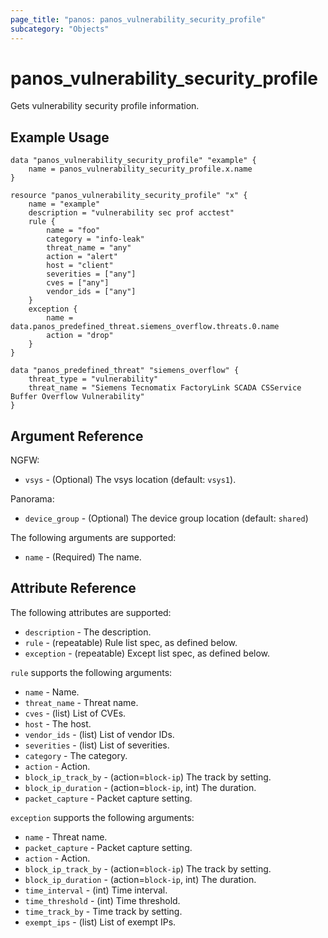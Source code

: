 ```yaml
---
page_title: "panos: panos_vulnerability_security_profile"
subcategory: "Objects"
---
```


# panos_vulnerability_security_profile

Gets vulnerability security profile information.


## Example Usage

```hcl
data "panos_vulnerability_security_profile" "example" {
    name = panos_vulnerability_security_profile.x.name
}

resource "panos_vulnerability_security_profile" "x" {
    name = "example"
    description = "vulnerability sec prof acctest"
    rule {
        name = "foo"
        category = "info-leak"
        threat_name = "any"
        action = "alert"
        host = "client"
        severities = ["any"]
        cves = ["any"]
        vendor_ids = ["any"]
    }
    exception {
        name = data.panos_predefined_threat.siemens_overflow.threats.0.name
        action = "drop"
    }
}

data "panos_predefined_threat" "siemens_overflow" {
    threat_type = "vulnerability"
    threat_name = "Siemens Tecnomatix FactoryLink SCADA CSService Buffer Overflow Vulnerability"
}
```


## Argument Reference

NGFW:

* `vsys` - (Optional) The vsys location (default: `vsys1`).

Panorama:

* `device_group` - (Optional) The device group location (default: `shared`)

The following arguments are supported:

* `name` - (Required) The name.


## Attribute Reference

The following attributes are supported:

* `description` - The description.
* `rule` - (repeatable) Rule list spec, as defined below.
* `exception` - (repeatable) Except list spec, as defined below.

`rule` supports the following arguments:

* `name` - Name.
* `threat_name` - Threat name.
* `cves` - (list) List of CVEs.
* `host` - The host.
* `vendor_ids` - (list) List of vendor IDs.
* `severities` - (list) List of severities.
* `category` - The category.
* `action` - Action.
* `block_ip_track_by` - (action=`block-ip`) The track by setting.
* `block_ip_duration` - (action=`block-ip`, int) The duration.
* `packet_capture` - Packet capture setting.

`exception` supports the following arguments:

* `name` - Threat name.
* `packet_capture` - Packet capture setting.
* `action` - Action.
* `block_ip_track_by` - (action=`block-ip`) The track by setting.
* `block_ip_duration` - (action=`block-ip`, int) The duration.
* `time_interval` - (int) Time interval.
* `time_threshold` - (int) Time threshold.
* `time_track_by` - Time track by setting.
* `exempt_ips` - (list) List of exempt IPs.
